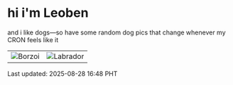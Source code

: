 # hi i'm Leoben

and i like dogs—so have some random dog pics that change whenever my CRON feels like it

|  |  |
|--------|----------|
| ![Borzoi](https://random-dog-vercel.vercel.app/api/random-borzoi?v=1756370936) | ![Labrador](https://random-dog-vercel.vercel.app/api/random-labrador?v=1756370936) |

Last updated: 2025-08-28 16:48 PHT
